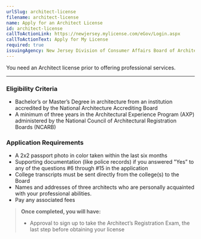 ```yaml
---
urlSlug: architect-license
filename: architect-license
name: Apply for an Architect License
id: architect-license
callToActionLink: https://newjersey.mylicense.com/eGov/Login.aspx
callToActionText: Apply for My License
required: true
issuingAgency: New Jersey Division of Consumer Affairs Board of Architects
---
```

You need an Architect license prior to offering professional services. 

---
### Eligibility Criteria
- Bachelor’s or Master’s Degree in architecture from an institution accredited by the National Architecture Accrediting Board
- A minimum of three years in the Architectural Experience Program (AXP) administered by the National Council of Architectural Registration Boards (NCARB)

### Application Requirements
- A 2x2 passport photo in color taken within the last six months 
- Supporting documentation (like police records) if you answered "Yes” to any of the questions #6 through #15 in the application 
- College transcripts must be sent directly from the college(s) to the Board
- Names and addresses of three architects who are personally acquainted with your professional abilities.
- Pay any associated fees

>**Once completed, you will have:**
>- Approval to sign up to take the Architect’s Registration Exam, the last step before obtaining your license
